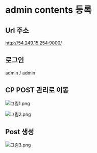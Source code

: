 # admin contents 등록

## Url 주소
http://54.249.15.254:9000/

## 로그인
admin / admin

## CP POST 관리로 이동
![그림1.png](https://s3-ap-northeast-1.amazonaws.com/torchpad-production/wikis/1595/qwFEppqpTcWFciZhn3P3_%EA%B7%B8%EB%A6%BC1.png)

![그림2.png](https://s3-ap-northeast-1.amazonaws.com/torchpad-production/wikis/1595/X5e8mD9S422PiLc5ENyA_%EA%B7%B8%EB%A6%BC2.png)

## Post 생성

![그림3.png](https://s3-ap-northeast-1.amazonaws.com/torchpad-production/wikis/1595/Njub5eEwRSaUtcIY4ZuN_%EA%B7%B8%EB%A6%BC3.png)
